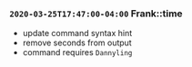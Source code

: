 ### `2020-03-25T17:47:00-04:00` **Frank::time**

- update command syntax hint
- remove seconds from output
- command requires `Dannyling`
